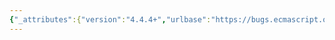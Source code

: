 ```yaml
---
{"_attributes":{"version":"4.4.4+","urlbase":"https://bugs.ecmascript.org/","maintainer":"dherman@mozilla.com"},"bug":{"bug_id":3724,"creation_ts":"2015-02-02 03:29:00 -0800","short_desc":"\"enumerate\" traps are not sprung when [[Enumerate]] accesses prototype properties","delta_ts":"2015-02-19 19:11:01 -0800","product":"Draft for 6th Edition","component":"technical issue","version":"Rev 31: January 15, 2015 Draft","rep_platform":"All","op_sys":"All","bug_status":"RESOLVED","resolution":"FIXED","priority":"Normal","bug_severity":"enhancement","everconfirmed":true,"reporter":{"uid":"leonarnott","name":"Leon Arnott"},"assigned_to":{"uid":"allen","name":"Allen Wirfs-Brock"},"cc":"d","long_desc":[{"commentid":11867,"comment_count":0,"who":{"uid":"leonarnott","name":"Leon Arnott"},"bug_when":"2015-02-02 03:29:27 -0800","thetext":"Ordinary Object [[Enumerate]] (9.1.11) is required to process properties from prototypes of the object, but is currently **not** required to call the prototype's [[Enumerate]] as the means of accessing them.\n\nThis produces the following undesirable behaviour: if an object has a prototype which is a proxy with an \"enumerate\" trap, the trap will not be triggered by performing for-in on the object. In particular, if code is given a proxy with an \"enumerate\" trap, it can merely enclose the proxy in an Object.create() call to bypass the trap outright.\n\nSee: https://esdiscuss.org/topic/the-enumerate-trap-and-object-create"},{"commentid":12609,"comment_count":1,"who":{"uid":"allen","name":"Allen Wirfs-Brock"},"bug_when":"2015-02-13 16:11:21 -0800","thetext":"fixed in rev34 editor's draft"},{"commentid":13089,"comment_count":2,"who":{"uid":"allen","name":"Allen Wirfs-Brock"},"bug_when":"2015-02-19 19:11:01 -0800","thetext":"fixed in rev34"}]}}
---
```

